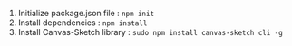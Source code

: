 1.	Initialize package.json file : ```npm init```
2.	Install dependencies : ```npm install```
3.	Install Canvas-Sketch library : ```sudo npm install canvas-sketch cli -g```

